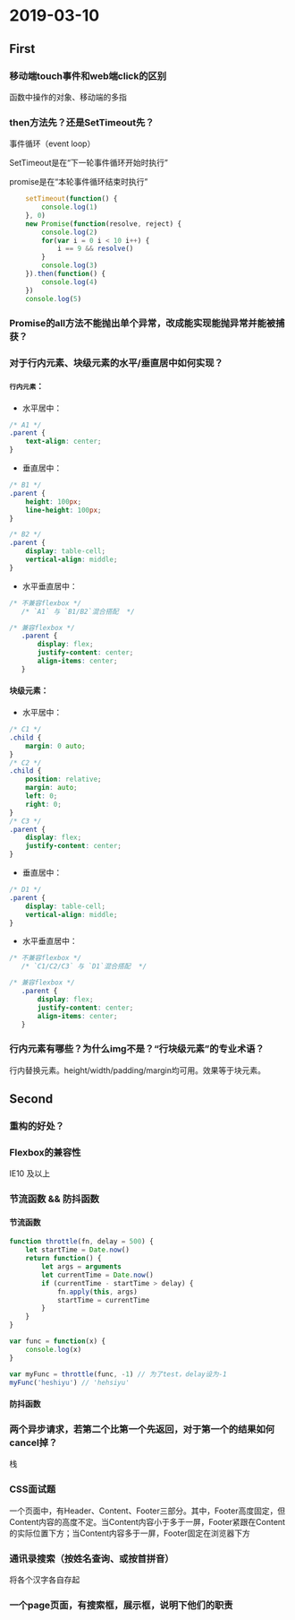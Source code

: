 # 2019-03-10
## First
### 移动端touch事件和web端click的区别
函数中操作的对象、移动端的多指

### then方法先？还是SetTimeout先？
事件循环（event loop）

SetTimeout是在“下一轮事件循环开始时执行”

promise是在“本轮事件循环结束时执行”

```js
    setTimeout(function() {
        console.log(1)
    }, 0)
    new Promise(function(resolve, reject) {
        console.log(2)
        for(var i = 0 i < 10 i++) {
            i == 9 && resolve()
        }
        console.log(3)
    }).then(function() {
        console.log(4)
    })
    console.log(5)
```

### Promise的all方法不能抛出单个异常，改成能实现能抛异常并能被捕获？

### 对于行内元素、块级元素的水平/垂直居中如何实现？
#### `行内元素`：
 - 水平居中：
```css
/* A1 */
.parent {
    text-align: center;
}
```
 - 垂直居中：
```css
/* B1 */
.parent {
    height: 100px;
    line-height: 100px;
}

/* B2 */
.parent {
    display: table-cell;
    vertical-align: middle;
}
```
 - 水平垂直居中：
 ```css
 /* 不兼容flexbox */
    /* `A1` 与 `B1/B2`混合搭配  */
 
 /* 兼容flexbox */
    .parent {
        display: flex;
        justify-content: center;
        align-items: center;
    }
 ```

#### 块级元素：
 - 水平居中：
 ```css
 /* C1 */
 .child {
     margin: 0 auto;
 }
 /* C2 */
 .child {
     position: relative;
     margin: auto;
     left: 0;
     right: 0;
 }
 /* C3 */
 .parent {
     display: flex;
     justify-content: center;
 }
 ```
 - 垂直居中：
 ```css
 /* D1 */
 .parent {
     display: table-cell;
     vertical-align: middle;
 }
 ```
 - 水平垂直居中：
 ```css
 /* 不兼容flexbox */
    /* `C1/C2/C3` 与 `D1`混合搭配  */
 
 /* 兼容flexbox */
    .parent {
        display: flex;
        justify-content: center;
        align-items: center;
    }
 ```

### 行内元素有哪些？为什么img不是？“行块级元素”的专业术语？
行内替换元素。height/width/padding/margin均可用。效果等于块元素。

## Second
### 重构的好处？

### Flexbox的兼容性
IE10 及以上

### 节流函数 && 防抖函数
#### 节流函数
```js
function throttle(fn, delay = 500) {
    let startTime = Date.now()
    return function() {
        let args = arguments
        let currentTime = Date.now()
        if (currentTime - startTime > delay) {
            fn.apply(this, args)
            startTime = currentTime
        }
    }
}

var func = function(x) {
    console.log(x)
}

var myFunc = throttle(func, -1) // 为了test，delay设为-1
myFunc('heshiyu') // 'hehsiyu'
```
#### 防抖函数

### 两个异步请求，若第二个比第一个先返回，对于第一个的结果如何cancel掉？
栈

### CSS面试题
一个页面中，有Header、Content、Footer三部分。其中，Footer高度固定，但Content内容的高度不定。当Content内容小于多于一屏，Footer紧跟在Content的实际位置下方；当Content内容多于一屏，Footer固定在浏览器下方

### 通讯录搜索（按姓名查询、或按首拼音）
将各个汉字各自存起

### 一个page页面，有搜索框，展示框，说明下他们的职责